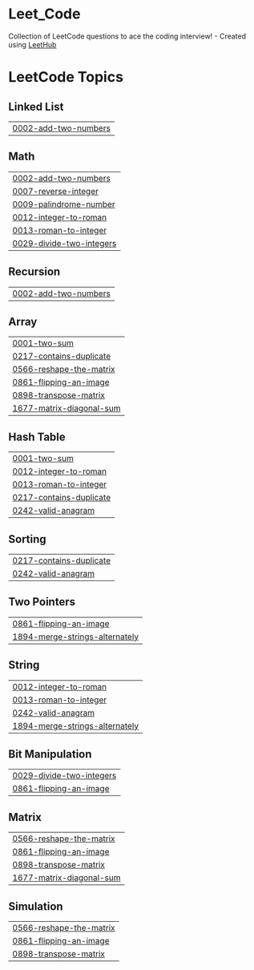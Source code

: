 # Leet_Code
Collection of LeetCode questions to ace the coding interview! - Created using [LeetHub](https://github.com/QasimWani/LeetHub)

<!---LeetCode Topics Start-->
# LeetCode Topics
## Linked List
|  |
| ------- |
| [0002-add-two-numbers](https://github.com/sanjay-r-0508/Leet_Code/tree/master/0002-add-two-numbers) |
## Math
|  |
| ------- |
| [0002-add-two-numbers](https://github.com/sanjay-r-0508/Leet_Code/tree/master/0002-add-two-numbers) |
| [0007-reverse-integer](https://github.com/sanjay-r-0508/Leet_Code/tree/master/0007-reverse-integer) |
| [0009-palindrome-number](https://github.com/sanjay-r-0508/Leet_Code/tree/master/0009-palindrome-number) |
| [0012-integer-to-roman](https://github.com/sanjay-r-0508/Leet_Code/tree/master/0012-integer-to-roman) |
| [0013-roman-to-integer](https://github.com/sanjay-r-0508/Leet_Code/tree/master/0013-roman-to-integer) |
| [0029-divide-two-integers](https://github.com/sanjay-r-0508/Leet_Code/tree/master/0029-divide-two-integers) |
## Recursion
|  |
| ------- |
| [0002-add-two-numbers](https://github.com/sanjay-r-0508/Leet_Code/tree/master/0002-add-two-numbers) |
## Array
|  |
| ------- |
| [0001-two-sum](https://github.com/sanjay-r-0508/Leet_Code/tree/master/0001-two-sum) |
| [0217-contains-duplicate](https://github.com/sanjay-r-0508/Leet_Code/tree/master/0217-contains-duplicate) |
| [0566-reshape-the-matrix](https://github.com/sanjay-r-0508/Leet_Code/tree/master/0566-reshape-the-matrix) |
| [0861-flipping-an-image](https://github.com/sanjay-r-0508/Leet_Code/tree/master/0861-flipping-an-image) |
| [0898-transpose-matrix](https://github.com/sanjay-r-0508/Leet_Code/tree/master/0898-transpose-matrix) |
| [1677-matrix-diagonal-sum](https://github.com/sanjay-r-0508/Leet_Code/tree/master/1677-matrix-diagonal-sum) |
## Hash Table
|  |
| ------- |
| [0001-two-sum](https://github.com/sanjay-r-0508/Leet_Code/tree/master/0001-two-sum) |
| [0012-integer-to-roman](https://github.com/sanjay-r-0508/Leet_Code/tree/master/0012-integer-to-roman) |
| [0013-roman-to-integer](https://github.com/sanjay-r-0508/Leet_Code/tree/master/0013-roman-to-integer) |
| [0217-contains-duplicate](https://github.com/sanjay-r-0508/Leet_Code/tree/master/0217-contains-duplicate) |
| [0242-valid-anagram](https://github.com/sanjay-r-0508/Leet_Code/tree/master/0242-valid-anagram) |
## Sorting
|  |
| ------- |
| [0217-contains-duplicate](https://github.com/sanjay-r-0508/Leet_Code/tree/master/0217-contains-duplicate) |
| [0242-valid-anagram](https://github.com/sanjay-r-0508/Leet_Code/tree/master/0242-valid-anagram) |
## Two Pointers
|  |
| ------- |
| [0861-flipping-an-image](https://github.com/sanjay-r-0508/Leet_Code/tree/master/0861-flipping-an-image) |
| [1894-merge-strings-alternately](https://github.com/sanjay-r-0508/Leet_Code/tree/master/1894-merge-strings-alternately) |
## String
|  |
| ------- |
| [0012-integer-to-roman](https://github.com/sanjay-r-0508/Leet_Code/tree/master/0012-integer-to-roman) |
| [0013-roman-to-integer](https://github.com/sanjay-r-0508/Leet_Code/tree/master/0013-roman-to-integer) |
| [0242-valid-anagram](https://github.com/sanjay-r-0508/Leet_Code/tree/master/0242-valid-anagram) |
| [1894-merge-strings-alternately](https://github.com/sanjay-r-0508/Leet_Code/tree/master/1894-merge-strings-alternately) |
## Bit Manipulation
|  |
| ------- |
| [0029-divide-two-integers](https://github.com/sanjay-r-0508/Leet_Code/tree/master/0029-divide-two-integers) |
| [0861-flipping-an-image](https://github.com/sanjay-r-0508/Leet_Code/tree/master/0861-flipping-an-image) |
## Matrix
|  |
| ------- |
| [0566-reshape-the-matrix](https://github.com/sanjay-r-0508/Leet_Code/tree/master/0566-reshape-the-matrix) |
| [0861-flipping-an-image](https://github.com/sanjay-r-0508/Leet_Code/tree/master/0861-flipping-an-image) |
| [0898-transpose-matrix](https://github.com/sanjay-r-0508/Leet_Code/tree/master/0898-transpose-matrix) |
| [1677-matrix-diagonal-sum](https://github.com/sanjay-r-0508/Leet_Code/tree/master/1677-matrix-diagonal-sum) |
## Simulation
|  |
| ------- |
| [0566-reshape-the-matrix](https://github.com/sanjay-r-0508/Leet_Code/tree/master/0566-reshape-the-matrix) |
| [0861-flipping-an-image](https://github.com/sanjay-r-0508/Leet_Code/tree/master/0861-flipping-an-image) |
| [0898-transpose-matrix](https://github.com/sanjay-r-0508/Leet_Code/tree/master/0898-transpose-matrix) |
<!---LeetCode Topics End-->